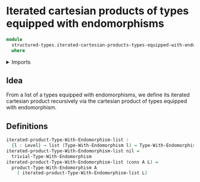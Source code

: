 # Iterated cartesian products of types equipped with endomorphisms

```agda
module
  structured-types.iterated-cartesian-products-types-equipped-with-endomorphisms
  where
```

<details><summary>Imports</summary>

```agda
open import foundation.universe-levels

open import lists.lists

open import structured-types.cartesian-products-types-equipped-with-endomorphisms
open import structured-types.types-equipped-with-endomorphisms
```

</details>

## Idea

From a list of a types equipped with endomorphisms, we define its iterated
cartesian product recursively via the cartesian product of types equipped with
endomorphism.

## Definitions

```agda
iterated-product-Type-With-Endomorphism-list :
  {l : Level} → list (Type-With-Endomorphism l) → Type-With-Endomorphism l
iterated-product-Type-With-Endomorphism-list nil =
  trivial-Type-With-Endomorphism
iterated-product-Type-With-Endomorphism-list (cons A L) =
  product-Type-With-Endomorphism A
    ( iterated-product-Type-With-Endomorphism-list L)
```
